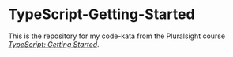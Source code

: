 # TypeScript-Getting-Started

This is the repository for my code-kata from the Pluralsight course [*TypeScript: Getting Started*](https://app.pluralsight.com/library/courses/typescript-getting-started/table-of-contents). 

